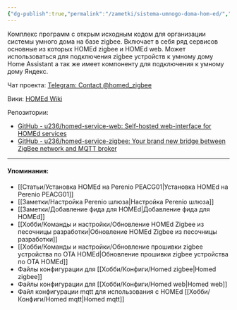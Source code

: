 ```yaml
---
{"dg-publish":true,"permalink":"/zametki/sistema-umnogo-doma-hom-ed/","created":"2024-07-04 15:44"}
---
```


Комплекс программ с открым исходным кодом для организации системы умного дома на базе zigbee. Включает в себя ряд сервисов основные из которых HOMEd zigbee и HOMEd web. Может использоваться для подключения zigbee устройств к умному дому Home Assistant а так же имеет компоненту для подключения к умному дому Яндекс.

Чат проекта: [Telegram: Contact @homed\_zigbee](https://t.me/homed_zigbee)

Вики: [HOMEd Wiki](https://wiki.homed.dev)

Репозитории:
- [GitHub - u236/homed-service-web: Self-hosted web-interface for HOMEd services](https://github.com/u236/homed-service-web)
- [GitHub - u236/homed-service-zigbee: Your brand new bridge between ZigBee network and MQTT broker](https://github.com/u236/homed-service-zigbee)

---
#### Упоминания:
- [[Статьи/Установка HOMEd на Perenio PEACG01\|Установка HOMEd на Perenio PEACG01]]
- [[Заметки/Настройка Perenio шлюза\|Настройка Perenio шлюза]]
- [[Заметки/Добавление фида для HOMEd\|Добавление фида для HOMEd]]
- [[Хобби/Команды и настройки/Обновление HOMEd Zigbee из песочницы разработки\|Обновление HOMEd Zigbee из песочницы разработки]]
- [[Хобби/Команды и настройки/Обновление прошивки zigbee устройства по OTA HOMEd\|Обновление прошивки zigbee устройства по OTA HOMEd]]
- Файлы конфигурации для [[Хобби/Конфиги/Homed zigbee\|Homed zigbee]]
- Файлы конфигурации для [[Хобби/Конфиги/Homed web\|Homed web]]
- Файл конфигурации mqtt для использования с HOMEd [[Хобби/Конфиги/Homed mqtt\|Homed mqtt]]